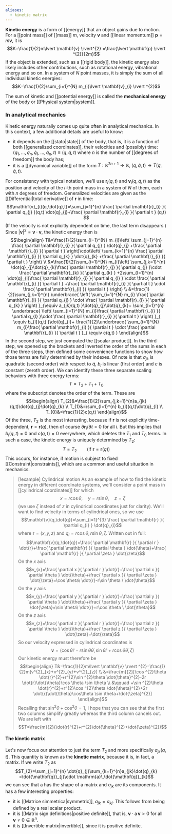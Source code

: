 ```yaml
---
aliases:
  - kinetic matrix
---
```

**Kinetic energy** is a form of [[energy]] that an object gains due to motion. For a [[point mass]] of [[mass]] $m$, velocity $\mathbf{v}$ and [[linear momentum]] $\mathbf{p}=m\mathbf{v}$, it is
$$K=\frac{1}{2}m\lvert \mathbf{v} \rvert^{2} =\frac{\lvert \mathbf{p} \rvert ^{2}}{2m}$$
If the object is extended, such as a [[rigid body]], the kinetic energy also likely includes other contributions, such as rotational energy, vibrational energy and so on. In a system of $N$ point masses, it is simply the sum of all individual kinetic energies:
$$K=\frac{1}{2}\sum_{i=1}^{N} m_{i}\lvert \mathbf{v}_{i} \rvert ^{2}$$

The sum of kinetic and [[potential energy]] is called the **mechanical energy** of the body or [[Physical system|system]].
### In analytical mechanics
Kinetic energy naturally comes up quite often in analytical mechanics. In this context, a few additional details are useful to know:
- it depends on the [[stato|state]] of the body, that is, it is a function of both [[generalized coordinates]], their velocities and (possibly) time: $(q_{1},\ldots,q_{n},\dot{q}_{1},\ldots,\dot{q}_{n},t)\equiv(q,\dot{q},t)$ where $n$ is the number of [[degrees of freedom]] the body has;
- it is a [[dynamical variable]] of the form $T:\mathbb{R}^{2n+1}\to \mathbb{R},\ (q,\dot{q},t)\to T(q,\dot{q},t)$.

For consistency with typical notation, we'll use $\mathbf{r}_{i}(q,t)$ and $\mathbf{v}_{i}(q,\dot{q},t)$ as the position and velocity of the $i$-th point mass in a system of $N$ of them, each with $n$ degrees of freedom. Generalized velocities are given as the [[Differential|total derivative]] of $\mathbf{r}$ in time:
$$\mathbf{v}_{i}(q,\dot{q},t)=\sum_{j=1}^{n} \frac{ \partial \mathbf{r}_{i} }{ \partial q_{j} }(q,t) \dot{q}_{j}+\frac{ \partial \mathbf{r}_{i} }{ \partial t } (q,t) $$
(If the velocity is not explicitly dependent on time, the last term disappears.) Since $\lvert \mathbf{v} \rvert^{2}=\mathbf{v}\cdot \mathbf{v}$, the kinetic energy then is
$$\begin{align}
T&=\frac{1}{2}\sum_{i=1}^{N} m_{i}\left( \sum_{j=1}^{n} \frac{ \partial \mathbf{r}_{i} }{ \partial q_{j} } \dot{q}_{j} +\frac{ \partial \mathbf{r}_{i} }{ \partial t } \right)\cdot\left( \sum_{k=1}^{n} \frac{ \partial \mathbf{r}_{i} }{ \partial q_{k} } \dot{q}_{k} +\frac{ \partial \mathbf{r}_{i} }{ \partial t } \right) \\
&=\frac{1}{2}\sum_{i=1}^{N} m_{i}\left( \sum_{j,k=1}^{n} \dot{q}_{j}\dot{q}_{k}\frac{ \partial \mathbf{r}_{j} }{ \partial q_{j} }\cdot \frac{ \partial \mathbf{r}_{k} }{ \partial q_{k} } +2\sum_{l=1}^{n} \dot{q}_{l}\frac{ \partial \mathbf{r}_{i} }{ \partial q_{l} } \cdot \frac{ \partial \mathbf{r}_{i} }{ \partial t }  +\frac{ \partial \mathbf{r}_{i} }{ \partial t } \cdot \frac{ \partial \mathbf{r}_{i} }{ \partial t }  \right) \\
&=\frac{1}{2}\sum_{j,k=1}^{n} \underbrace{ \left( \sum_{i=1}^{N} m_{i} \frac{ \partial \mathbf{r}_{i} }{ \partial q_{j} } \cdot \frac{ \partial \mathbf{r}_{i} }{ \partial q_{k} } \right) }_{\equiv a_{jk}(q,t) }\dot{q}_{j}\dot{q}_{k}+ \sum_{l=1}^{n} \underbrace{ \left( \sum_{i=1}^{N} m_{i}\frac{ \partial \mathbf{r}_{i} }{ \partial q_{l} }\cdot \frac{ \partial \mathbf{r}_{i} }{ \partial t } \right) }_{ \equiv b_{l}(q,t) }\dot{q}_{l}+ \frac{1}{2}\underbrace{ \sum_{i=1}^{N} m_{i}\frac{ \partial \mathbf{r}_{i} }{ \partial t } \cdot \frac{ \partial \mathbf{r}_{i} }{ \partial t } }_{ \equiv c(q,t) } 
\end{align}$$
In the second step, we just computed the [[scalar product]]. In the third step, we opened up the brackets and inverted the order of the sums in each of the three steps, then defined some convenience functions to show how those terms are fully determined by their indexes. Of note is that $a_{jk}$ is quadratic (second order) with respect to $\dot{q}$, $b_{l}$ is linear (first order) and $c$ is constant (zeroth order). We can identify these three separate scaling behaviors with three energy terms:
$$T=T_{2}+T_{1}+T_{0}$$
where the subscript denotes the order of the term. These are
$$\begin{align}
T_{2}&=\frac{1}{2}\sum_{j,k=1}^{n}a_{jk}(q,t)\dot{q}_{j}\dot{q}_{k} \\
T_{1}&=\sum_{l=1}^{n} b_{l}(q,t)\dot{q}_{l} \\
T_{0}&=\frac{1}{2}c(q,t)
\end{align}$$
Of the three, $T_{2}$ is the most interesting, because if $\mathbf{r}$ is not explicitly time-dependent, $\mathbf{r}=\mathbf{r}(q)$, then of course $\partial \mathbf{r}_{i}/\partial t=0$ for all $i$. But this implies that $b_{l}(q,t)=0$ and $c(q,t)=0$ everywhere, which deletes the $T_{1}$ and $T_{0}$ terms. In such a case, the kinetic energy is uniquely determined by $T_{2}$:
$$T=T_{2}\qquad(\text{if }\mathbf{r}=\mathbf{r}(q))$$
This occurs, for instance, if motion is subject to fixed [[Constraint|constraints]], which are a common and useful situation in mechanics.

> [!example] Cylindrical motion
> As an example of how to find the kinetic energy in different coordinate systems, we'll consider a point mass in [[cylindrical coordinates]] for which
> $$x=r\cos \theta,\quad y=r\sin \theta,\quad z=\zeta$$
> (we use $\zeta$ instead of $z$ in cylindrical coordinates just for clarity). We'll want to find velocity in terms of cylindrical ones, so we use
> $$\mathbf{v}(q,\dot{q})=\sum_{i=1}^{3} \frac{ \partial \mathbf{r} }{ \partial q_{i} } \dot{q}_{i}$$
> where $\mathbf{r}=(x,y,z)$ and $q_{i}=r\cos \theta,r\sin \theta,\zeta$. Written out in full:
> $$\mathbf{v}(q,\dot{q})=\frac{ \partial \mathbf{r} }{ \partial r } \dot{r}+\frac{ \partial \mathbf{r} }{ \partial \theta } \dot{\theta}+\frac{ \partial \mathbf{r} }{ \partial \zeta } \dot{\zeta}$$
> On the $x$ axis
> $$v_{x}=\frac{ \partial x }{ \partial r } \dot{r}+\frac{ \partial x }{ \partial \theta } \dot{\theta}+\frac{ \partial x }{ \partial \zeta } \dot{\zeta}=\cos \theta\ \dot{r}-r\sin \theta \ \dot{\theta}$$
> On the $y$ axis
> $$v_{y}=\frac{ \partial y }{ \partial r } \dot{r}+\frac{ \partial y }{ \partial \theta } \dot{\theta}+\frac{ \partial y }{ \partial \zeta } \dot{\zeta}=\sin \theta\ \dot{r}+r\cos \theta \ \dot{\theta}$$
> On the $z$ axis
> $$v_{z}=\frac{ \partial z }{ \partial r } \dot{r}+\frac{ \partial z }{ \partial \theta } \dot{\theta}+\frac{ \partial z }{ \partial \zeta } \dot{\zeta}=\dot{\zeta}$$
> So our velocity expressed in cylindrical coordinates is
> $$\mathbf{v}=(\cos \theta \dot{r}-r\sin \theta \dot{\theta},\sin \theta \dot{r}+r\cos \theta \dot{\theta},\dot{\zeta})$$
> Our kinetic energy must therefore be
> $$\begin{align}
> T&=\frac{1}{2}m\lvert \mathbf{v} \rvert ^{2}=\frac{1}{2}m(v^{2}_{x}+v^{2}_{y}+v^{2}_{z}) \\
> &=\frac{m}{2}[\cos ^{2}\theta \dot{r}^{2}+r^{2}\sin ^{2}\theta \dot{\theta}^{2}-2r \dot{r}\dot{\theta}\cos \theta \sin \theta \\
> &\qquad +\sin ^{2}\theta \dot{r}^{2}+r^{2}\cos ^{2}\theta \dot{\theta}^{2}+2r \dot{r}\dot{\theta}\cos\theta \sin \theta+\dot{\zeta}^{2}]
> \end{align}$$
> Recalling that $\sin ^{2}\theta+\cos ^{2}\theta=1$, I hope that you can see that the first two columns simplify greatly whereas the third column cancels out. We are left with
> $$T=\frac{m}{2}(\dot{r}^{2}+r^{2}\dot{\theta}^{2}+\dot{\zeta}^{2})$$
#### The kinetic matrix
Let's now focus our attention to just the term $T_{2}$ and more specifically $a_{jk}(q,t)$. This quantity is known as the **kinetic matrix**, because it is, in fact, a matrix. If we write $T_{2}$ as
$$T_{2}=\sum_{j=1}^{n} \dot{q}_{j}\sum_{k=1}^{n}a_{jk}\dot{q}_{k} =\dot{\mathbf{q}}_{j}\cdot \mathrm{a}\,\dot{\mathbf{q}}_{k}$$
we can see that $\mathrm{a}$ has the shape of a matrix and $a_{jk}$ are its components. It has a few interesting properties:
- it is [[Matrice simmetrica|symmetric]], $a_{jk}=a_{kj}$. This follows from being defined by a real scalar product.
- it is [[Matrix sign definitions|positive definite]], that is, $\mathbf{v}\cdot \mathrm{a}\,\mathbf{v}>0$ for all $\mathbf{v}\neq 0\in \mathbb{R}^{n}$.
- it is [[Invertible matrix|invertible]], since it is positive definite.
